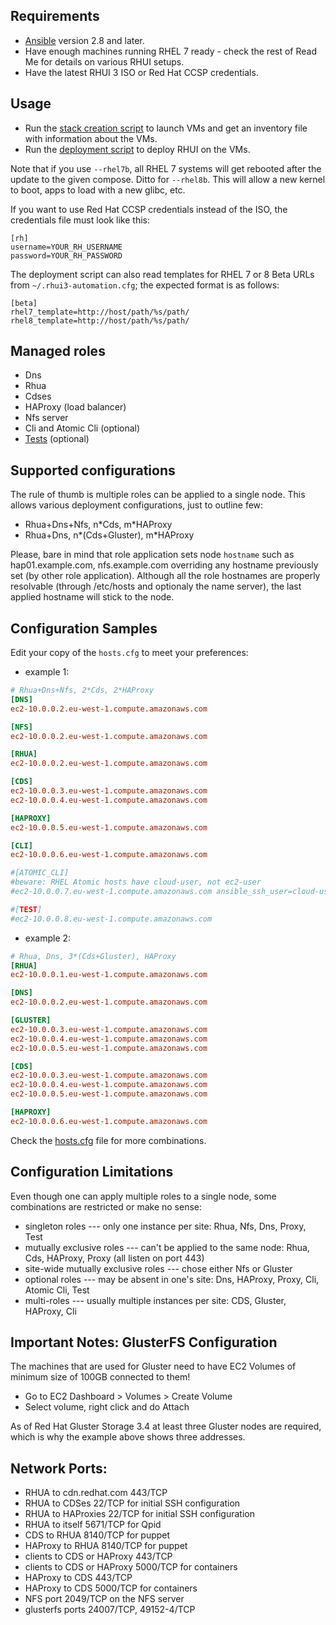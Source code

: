 Requirements
---------------
* [Ansible](http://docs.ansible.com/ansible/latest/installation_guide/intro_installation.html#latest-release-via-dnf-or-yum) version 2.8 and later.
* Have enough machines running RHEL 7 ready - check the rest of Read Me for details on various RHUI setups.
* Have the latest RHUI 3 ISO or Red Hat CCSP credentials.

Usage
--------

* Run the [stack creation script](../scripts/README.md) to launch VMs and get an inventory file with information about the VMs.
* Run the [deployment script](../scripts/deploy.py) to deploy RHUI on the VMs.

Note that if you use `--rhel7b`, all RHEL 7 systems will get rebooted after the update
to the given compose. Ditto for `--rhel8b`.
This will allow a new kernel to boot, apps to load with a new glibc, etc.

If you want to use Red Hat CCSP credentials instead of the ISO, the credentials file must look
like this:

```
[rh]
username=YOUR_RH_USERNAME
password=YOUR_RH_PASSWORD
````

The deployment script can also read templates for RHEL 7 or 8 Beta URLs
from `~/.rhui3-automation.cfg`; the expected format is as follows:

```
[beta]
rhel7_template=http://host/path/%s/path/
rhel8_template=http://host/path/%s/path/
```

Managed roles
-------------
- Dns
- Rhua
- Cdses
- HAProxy (load balancer)
- Nfs server
- Cli and Atomic Cli (optional)
- [Tests](../tests/README.md) (optional)

Supported configurations
------------------------
The rule of thumb is multiple roles can be applied to a single node.
This allows various deployment configurations, just to outline few:
- Rhua+Dns+Nfs, n\*Cds, m\*HAProxy
- Rhua+Dns, n\*(Cds+Gluster), m\*HAProxy

Please, bare in mind that role application sets node `hostname` such as hap01.example.com, nfs.example.com overriding any hostname previously set (by other role application).
Although all the role hostnames are properly resolvable (through /etc/hosts and optionaly the name server), the last applied hostname will stick to the node.

Configuration Samples
---------------------
Edit your copy of the `hosts.cfg` to meet your preferences:
* example 1:
```ini
# Rhua+Dns+Nfs, 2*Cds, 2*HAProxy
[DNS]
ec2-10.0.0.2.eu-west-1.compute.amazonaws.com

[NFS]
ec2-10.0.0.2.eu-west-1.compute.amazonaws.com

[RHUA]
ec2-10.0.0.2.eu-west-1.compute.amazonaws.com

[CDS]
ec2-10.0.0.3.eu-west-1.compute.amazonaws.com
ec2-10.0.0.4.eu-west-1.compute.amazonaws.com

[HAPROXY]
ec2-10.0.0.5.eu-west-1.compute.amazonaws.com

[CLI]
ec2-10.0.0.6.eu-west-1.compute.amazonaws.com

#[ATOMIC_CLI]
#beware: RHEL Atomic hosts have cloud-user, not ec2-user
#ec2-10.0.0.7.eu-west-1.compute.amazonaws.com ansible_ssh_user=cloud-user

#[TEST]
#ec2-10.0.0.8.eu-west-1.compute.amazonaws.com
```

* example 2:
```ini
# Rhua, Dns, 3*(Cds+Gluster), HAProxy
[RHUA]
ec2-10.0.0.1.eu-west-1.compute.amazonaws.com

[DNS]
ec2-10.0.0.2.eu-west-1.compute.amazonaws.com

[GLUSTER]
ec2-10.0.0.3.eu-west-1.compute.amazonaws.com
ec2-10.0.0.4.eu-west-1.compute.amazonaws.com
ec2-10.0.0.5.eu-west-1.compute.amazonaws.com

[CDS]
ec2-10.0.0.3.eu-west-1.compute.amazonaws.com
ec2-10.0.0.4.eu-west-1.compute.amazonaws.com
ec2-10.0.0.5.eu-west-1.compute.amazonaws.com

[HAPROXY]
ec2-10.0.0.6.eu-west-1.compute.amazonaws.com
```

Check the [hosts.cfg](../hosts.cfg) file for more combinations.


Configuration Limitations
-------------------------
Even though one can apply multiple roles to a single node, some combinations are restricted or make no sense:
- singleton roles --- only one instance per site: Rhua, Nfs, Dns, Proxy, Test
- mutually exclusive roles --- can't be applied to the same node: Rhua, Cds, HAProxy, Proxy (all listen on port 443)
- site-wide mutually exclusive roles --- chose either Nfs or Gluster
- optional roles --- may be absent in one's site: Dns, HAProxy, Proxy, Cli, Atomic Cli, Test
- multi-roles --- usually multiple instances per site: CDS, Gluster, HAProxy, Cli

Important Notes: GlusterFS Configuration
---------------------------------------
The machines that are used for Gluster need to have EC2 Volumes of minimum size of 100GB connected to them!
- Go to EC2 Dashboard > Volumes > Create Volume
- Select volume, right click and do Attach

As of Red Hat Gluster Storage 3.4 at least three Gluster nodes are required, which is why the example above shows three addresses.

Network Ports:
---------------------------------------

* RHUA to cdn.redhat.com 443/TCP
* RHUA to CDSes 22/TCP for initial SSH configuration
* RHUA to HAProxies 22/TCP for initial SSH configuration
* RHUA to itself 5671/TCP for Qpid
* CDS to RHUA 8140/TCP for puppet
* HAProxy to RHUA 8140/TCP for puppet
* clients to CDS or HAProxy 443/TCP
* clients to CDS or HAProxy 5000/TCP for containers
* HAProxy to CDS 443/TCP
* HAProxy to CDS 5000/TCP for containers
* NFS port 2049/TCP on the NFS server
* glusterfs ports 24007/TCP, 49152-4/TCP
